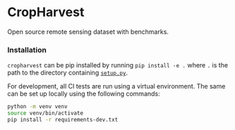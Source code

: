 # CropHarvest

Open source remote sensing dataset with benchmarks.

### Installation

`cropharvest` can be pip installed by running `pip install -e .` where `.` is the path to the directory containing [`setup.py`](setup.py).

For development, all CI tests are run using a virtual environment. The same can be set up locally using the following commands:

```bash
python -m venv venv
source venv/bin/activate
pip install -r requirements-dev.txt
```
